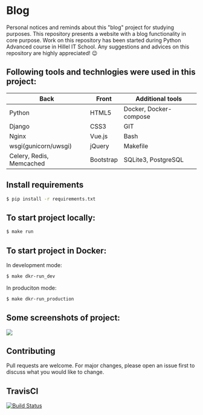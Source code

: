 # Blog

Personal notices and reminds about this "blog" project for studying purposes. This repository presents a website with a blog functionality in core purpose. Work on this repository has been started during Python Advanced course in Hillel IT School. Any suggestions and advices on this repository are highly appreciated! 😉

## Following tools and technlogies were used in this project:
| Back       			| Front         | Additional tools |
| -------------  		|-------------	| -----	|
| Python   	 		| HTML5 	| Docker, Docker-compose |
| Django      	 		| CSS3 		| GIT |
| Nginx 			| Vue.js 	| Bash |
| wsgi(gunicorn/uwsgi)  	| jQuery     	| Makefile |
| Celery, Redis, Memcached	| Bootstrap     | SQLite3, PostgreSQL |


## Install requirements

```bash
$ pip install -r requirements.txt
```
## To start project locally:

```bash
$ make run
```

## To start project in Docker:

In development mode:

```bash
$ make dkr-run_dev
```

In produciton mode:

```bash
$ make dkr-run_production
```

## Some screenshots of project:
<kbd><img src="![Screenshot from 2021-07-17 16-32-01](https://user-images.githubusercontent.com/71149420/126038716-3d23eb72-6e17-474d-a45b-d21e367e9303.png)
"/></kbd>


## Contributing
Pull requests are welcome. For major changes, please open an issue first to discuss what you would like to change.

## TravisCI
[![Build Status](https://travis-ci.com/dnplkv/hw5_Polyakov.svg?branch=lint_br)](https://travis-ci.com/dnplkv/hw5_Polyakov)
